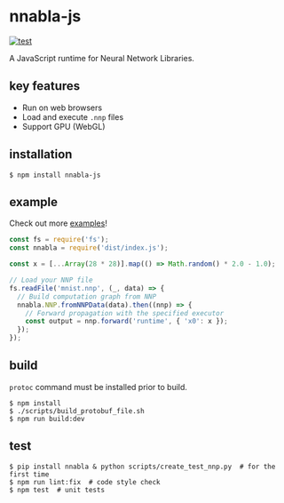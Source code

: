# nnabla-js
[![test](https://github.com/nnabla/nnabla-js/actions/workflows/test.yaml/badge.svg)](https://github.com/nnabla/nnabla-js/actions/workflows/test.yaml)

A JavaScript runtime for Neural Network Libraries.

## key features
- Run on web browsers
- Load and execute `.nnp` files
- Support GPU (WebGL)

## installation
```
$ npm install nnabla-js
```

## example
Check out more [examples](examples)!

```js
const fs = require('fs');
const nnabla = require('dist/index.js');

const x = [...Array(28 * 28)].map(() => Math.random() * 2.0 - 1.0);

// Load your NNP file
fs.readFile('mnist.nnp', (_, data) => {
  // Build computation graph from NNP
  nnabla.NNP.fromNNPData(data).then((nnp) => {
    // Forward propagation with the specified executor
    const output = nnp.forward('runtime', { 'x0': x });
  });
});
```

## build
`protoc` command must be installed prior to build.

```
$ npm install
$ ./scripts/build_protobuf_file.sh
$ npm run build:dev
```

## test
```
$ pip install nnabla & python scripts/create_test_nnp.py  # for the first time
$ npm run lint:fix  # code style check
$ npm test  # unit tests
```
